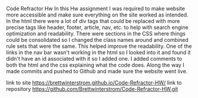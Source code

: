 Code Refractor Hw
In this Hw assignment I was required to make website more accessible and make sure everything on the site worked as intended. In the html there were a lot of div tags that could be replaced with more precise tags like header, footer, article, nav, etc. to help with search engine optimization and readability. There were sections in the CSS where things could be consolidated so I changed the class names around and combined rule sets that were the same. This helped improve the readability. One of the links in the nav bar wasn't working in the html so I looked into it and found it didn't have an id associated with it so I added one. I added comments to both the html and the css explaining what the code does. Along the way I made commits and pushed to Github and made sure the website went live.

link to site  https://brettwinterstrom.github.io/Code-Refractor-HW/
link to repository  https://github.com/Brettwinterstrom/Code-Refractor-HW.git
